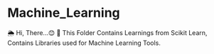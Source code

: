 # Machine_Learning
🌦️ Hi, There...😊
🎄 This Folder Contains Learnings from Scikit Learn, Contains Libraries used for Machine Learning Tools. 
